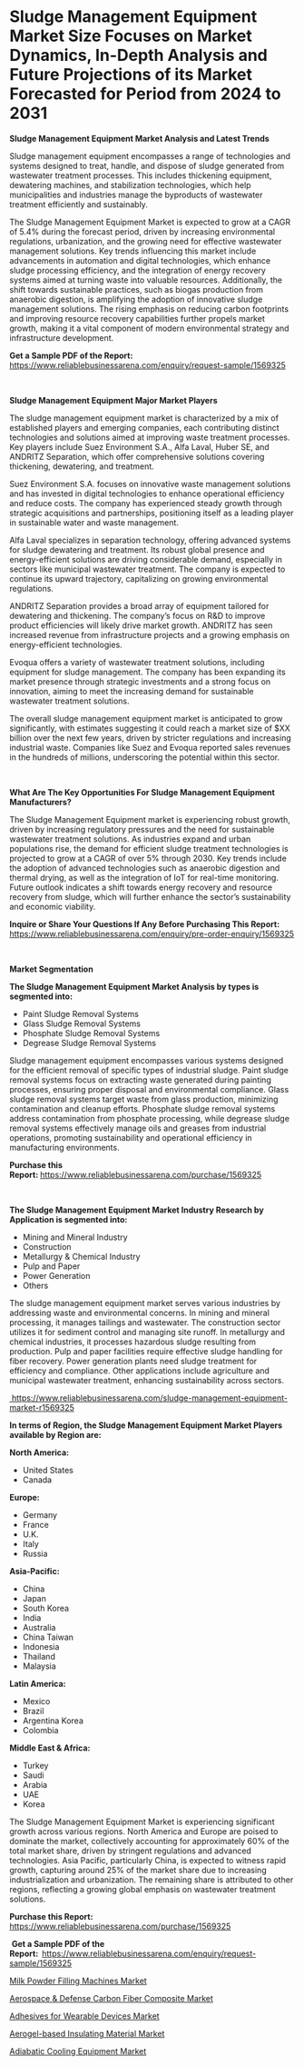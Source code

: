 <p><h1>Sludge Management Equipment Market Size Focuses on Market Dynamics, In-Depth Analysis and Future Projections of its Market Forecasted for Period from 2024 to 2031</h1></p><p><strong>Sludge Management Equipment Market Analysis and Latest Trends</strong></p>
<p><p>Sludge management equipment encompasses a range of technologies and systems designed to treat, handle, and dispose of sludge generated from wastewater treatment processes. This includes thickening equipment, dewatering machines, and stabilization technologies, which help municipalities and industries manage the byproducts of wastewater treatment efficiently and sustainably. </p><p>The Sludge Management Equipment Market is expected to grow at a CAGR of 5.4% during the forecast period, driven by increasing environmental regulations, urbanization, and the growing need for effective wastewater management solutions. Key trends influencing this market include advancements in automation and digital technologies, which enhance sludge processing efficiency, and the integration of energy recovery systems aimed at turning waste into valuable resources. Additionally, the shift towards sustainable practices, such as biogas production from anaerobic digestion, is amplifying the adoption of innovative sludge management solutions. The rising emphasis on reducing carbon footprints and improving resource recovery capabilities further propels market growth, making it a vital component of modern environmental strategy and infrastructure development.</p></p>
<p><strong>Get a Sample PDF of the Report:&nbsp;</strong> <a href="https://www.reliablebusinessarena.com/enquiry/request-sample/1569325?utm_campaign=1599&utm_medium=2&utm_source=Github&utm_content=ia&utm_term=14102024&utm_id=sludge-management-equipment">https://www.reliablebusinessarena.com/enquiry/request-sample/1569325</a></p>
<p>&nbsp;</p>
<p><strong>Sludge Management Equipment Major Market Players</strong></p>
<p><p>The sludge management equipment market is characterized by a mix of established players and emerging companies, each contributing distinct technologies and solutions aimed at improving waste treatment processes. Key players include Suez Environment S.A., Alfa Laval, Huber SE, and ANDRITZ Separation, which offer comprehensive solutions covering thickening, dewatering, and treatment.</p><p>Suez Environment S.A. focuses on innovative waste management solutions and has invested in digital technologies to enhance operational efficiency and reduce costs. The company has experienced steady growth through strategic acquisitions and partnerships, positioning itself as a leading player in sustainable water and waste management.</p><p>Alfa Laval specializes in separation technology, offering advanced systems for sludge dewatering and treatment. Its robust global presence and energy-efficient solutions are driving considerable demand, especially in sectors like municipal wastewater treatment. The company is expected to continue its upward trajectory, capitalizing on growing environmental regulations.</p><p>ANDRITZ Separation provides a broad array of equipment tailored for dewatering and thickening. The company’s focus on R&D to improve product efficiencies will likely drive market growth. ANDRITZ has seen increased revenue from infrastructure projects and a growing emphasis on energy-efficient technologies.</p><p>Evoqua offers a variety of wastewater treatment solutions, including equipment for sludge management. The company has been expanding its market presence through strategic investments and a strong focus on innovation, aiming to meet the increasing demand for sustainable wastewater treatment solutions.</p><p>The overall sludge management equipment market is anticipated to grow significantly, with estimates suggesting it could reach a market size of $XX billion over the next few years, driven by stricter regulations and increasing industrial waste. Companies like Suez and Evoqua reported sales revenues in the hundreds of millions, underscoring the potential within this sector.</p></p>
<p>&nbsp;</p>
<p><strong>What Are The Key Opportunities For Sludge Management Equipment Manufacturers?</strong></p>
<p><p>The Sludge Management Equipment market is experiencing robust growth, driven by increasing regulatory pressures and the need for sustainable wastewater treatment solutions. As industries expand and urban populations rise, the demand for efficient sludge treatment technologies is projected to grow at a CAGR of over 5% through 2030. Key trends include the adoption of advanced technologies such as anaerobic digestion and thermal drying, as well as the integration of IoT for real-time monitoring. Future outlook indicates a shift towards energy recovery and resource recovery from sludge, which will further enhance the sector’s sustainability and economic viability.</p></p>
<p><strong>Inquire or Share Your Questions If Any Before Purchasing This Report:</strong> <a href="https://www.reliablebusinessarena.com/enquiry/pre-order-enquiry/1569325?utm_campaign=1599&utm_medium=2&utm_source=Github&utm_content=ia&utm_term=14102024&utm_id=sludge-management-equipment">https://www.reliablebusinessarena.com/enquiry/pre-order-enquiry/1569325</a></p>
<p>&nbsp;</p>
<p><strong>Market Segmentation</strong></p>
<p><strong>The Sludge Management Equipment Market Analysis by types is segmented into:</strong></p>
<p><ul><li>Paint Sludge Removal Systems</li><li>Glass Sludge Removal Systems</li><li>Phosphate Sludge Removal Systems</li><li>Degrease Sludge Removal Systems</li></ul></p>
<p><p>Sludge management equipment encompasses various systems designed for the efficient removal of specific types of industrial sludge. Paint sludge removal systems focus on extracting waste generated during painting processes, ensuring proper disposal and environmental compliance. Glass sludge removal systems target waste from glass production, minimizing contamination and cleanup efforts. Phosphate sludge removal systems address contamination from phosphate processing, while degrease sludge removal systems effectively manage oils and greases from industrial operations, promoting sustainability and operational efficiency in manufacturing environments.</p></p>
<p><strong>Purchase this Report:&nbsp;</strong><a href="https://www.reliablebusinessarena.com/purchase/1569325?utm_campaign=1599&utm_medium=2&utm_source=Github&utm_content=ia&utm_term=14102024&utm_id=sludge-management-equipment">https://www.reliablebusinessarena.com/purchase/1569325</a></p>
<p>&nbsp;</p>
<p><strong>The Sludge Management Equipment Market Industry Research by Application is segmented into:</strong></p>
<p><ul><li>Mining and Mineral Industry</li><li>Construction</li><li>Metallurgy & Chemical Industry</li><li>Pulp and Paper</li><li>Power Generation</li><li>Others</li></ul></p>
<p><p>The sludge management equipment market serves various industries by addressing waste and environmental concerns. In mining and mineral processing, it manages tailings and wastewater. The construction sector utilizes it for sediment control and managing site runoff. In metallurgy and chemical industries, it processes hazardous sludge resulting from production. Pulp and paper facilities require effective sludge handling for fiber recovery. Power generation plants need sludge treatment for efficiency and compliance. Other applications include agriculture and municipal wastewater treatment, enhancing sustainability across sectors.</p></p>
<p><a href="https://www.reliablebusinessarena.com/sludge-management-equipment-market-r1569325?utm_campaign=1599&utm_medium=2&utm_source=Github&utm_content=ia&utm_term=14102024&utm_id=sludge-management-equipment">&nbsp;https://www.reliablebusinessarena.com/sludge-management-equipment-market-r1569325</a></p>
<p><strong>In terms of Region, the Sludge Management Equipment Market Players available by Region are:</strong></p>
<p>
    <p> <strong> North America: </strong>
        <ul>
            <li>United States</li>
            <li>Canada</li>
        </ul>
        </p> 
    <p> <strong> Europe: </strong>
        <ul>
            <li>Germany</li>
            <li>France</li>
            <li>U.K.</li>
            <li>Italy</li>
            <li>Russia</li>
        </ul>
        </p> 
    <p> <strong> Asia-Pacific: </strong>
        <ul>
            <li>China</li>
            <li>Japan</li>
            <li>South Korea</li>
            <li>India</li>
            <li>Australia</li>
            <li>China Taiwan</li>
            <li>Indonesia</li>
            <li>Thailand</li>
            <li>Malaysia</li>
        </ul>
        </p> 
    <p> <strong> Latin America: </strong>
        <ul>
            <li>Mexico</li>
            <li>Brazil</li>
            <li>Argentina Korea</li>
            <li>Colombia</li>
        </ul>
        </p> 
    <p> <strong> Middle East & Africa: </strong>
        <ul>
            <li>Turkey</li>
            <li>Saudi</li>
            <li>Arabia</li>
            <li>UAE</li>
            <li>Korea</li>
        </ul>
    </p>
    </p>
<p><p>The Sludge Management Equipment Market is experiencing significant growth across various regions. North America and Europe are poised to dominate the market, collectively accounting for approximately 60% of the total market share, driven by stringent regulations and advanced technologies. Asia Pacific, particularly China, is expected to witness rapid growth, capturing around 25% of the market share due to increasing industrialization and urbanization. The remaining share is attributed to other regions, reflecting a growing global emphasis on wastewater treatment solutions.</p></p>
<p><strong>Purchase this Report: </strong><a href="https://www.reliablebusinessarena.com/purchase/1569325?utm_campaign=1599&utm_medium=2&utm_source=Github&utm_content=ia&utm_term=14102024&utm_id=sludge-management-equipment">https://www.reliablebusinessarena.com/purchase/1569325</a></p>
<p>&nbsp;<strong>Get a Sample PDF of the Report:&nbsp;&nbsp;</strong><a href="https://www.reliablebusinessarena.com/enquiry/request-sample/1569325?utm_campaign=1599&utm_medium=2&utm_source=Github&utm_content=ia&utm_term=14102024&utm_id=sludge-management-equipment">https://www.reliablebusinessarena.com/enquiry/request-sample/1569325</a></p>
<p><strong></strong></p>
<p><p><a href="https://www.linkedin.com/pulse/milk-powder-filling-machines-market-pulse-71-expansion-blueprint-aespf?trk=public_post_embed_feed-article-content&utm_campaign=1599&utm_medium=2&utm_source=Github&utm_content=ia&utm_term=14102024&utm_id=sludge-management-equipment">Milk Powder Filling Machines Market</a></p><p><a href="https://www.linkedin.com/pulse/aerospace-defense-carbon-fiber-composite-market-size-segmentation-icehf?trk=public_post_embed_feed-article-content&utm_campaign=1599&utm_medium=2&utm_source=Github&utm_content=ia&utm_term=14102024&utm_id=sludge-management-equipment">Aerospace & Defense Carbon Fiber Composite Market</a></p><p><a href="https://www.linkedin.com/pulse/adhesives-wearable-devices-momentum-charting-146-cagr-path-eh36e?trk=public_post_embed_feed-article-content&utm_campaign=1599&utm_medium=2&utm_source=Github&utm_content=ia&utm_term=14102024&utm_id=sludge-management-equipment">Adhesives for Wearable Devices Market</a></p><p><a href="https://www.linkedin.com/pulse/strategic-roadmap-global-aerogel-based-insulating-material-market-fs0kf?trk=public_post_embed_feed-article-content&utm_campaign=1599&utm_medium=2&utm_source=Github&utm_content=ia&utm_term=14102024&utm_id=sludge-management-equipment">Aerogel-based Insulating Material Market</a></p><p><a href="https://www.linkedin.com/pulse/adiabatic-cooling-equipment-market-research-report-forecast-1jpkf?trk=public_post_embed_feed-article-content&utm_campaign=1599&utm_medium=2&utm_source=Github&utm_content=ia&utm_term=14102024&utm_id=sludge-management-equipment">Adiabatic Cooling Equipment Market</a></p></p>